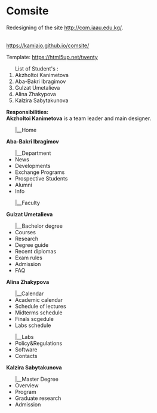 # Comsite
Redesigning of the site http://com.iaau.edu.kg/. <br><br>

https://kamiajo.github.io/comsite/

Template:
https://html5up.net/twenty

<ol>List of Student's : 
<li>Akzholtoi Kanimetova</li>
<li>Aba-Bakri Ibragimov</li>
<li>Gulzat Umetalieva</li>
<li>Alina Zhakypova</li>
<li>Kalzira Sabytakunova</ol>

<strong>Responsibilities:</strong><br>
<strong>Akzholtoi Kanimetova</strong> is a team leader and main designer.
<ul>|__Home 
</ul>
<strong>Aba-Bakri Ibragimov</strong>
<ul>|__Department
<li>News</li>
<li>Developments</li>
<li>Exchange Programs</li>
<li>Prospective Students</li></li>
<li>Alumni</li>
<li>Info</li>
</ul>
<ul>|__Faculty 
</ul>
<strong>Gulzat Umetalieva</strong> 
<ul>|__Bachelor degree
  <li>Courses</li>
  <li>Research</li>
  <li>Degree guide</li>
  <li>Recent diplomas</li>
  <li>Exam rules</li>
  <li>Admission</li>
  <li>FAQ</li>
  </ul>
<strong>Alina Zhakypova</strong>
<ul>|__Calendar 
<li>Academic calendar</li>
<li>Schedule of lectures</li>
<li>Midterms schedule</li>
<li>Finals scgedule</li>
<li>Labs schedule</li>
</ul>
<ul>|__Labs 
<li>Policy&Regulations</li>
<li>Software</li>
<li>Contacts</li>
  </ul>
<strong>Kalzira Sabytakunova</strong>  
<ul>|__Master Degree
  <li>Overview</li>
  <li>Program</li>
  <li>Graduate research</li>
  <li>Admission</li>
</ul>


